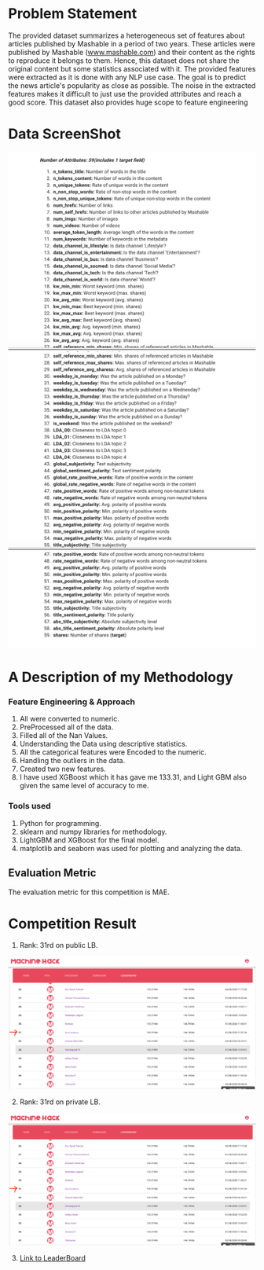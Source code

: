 # Problem Statement

The provided dataset summarizes a heterogeneous set of features about articles published by Mashable in a period of two years. These articles were published by Mashable (www.mashable.com) and their content as the rights to reproduce it belongs to them. Hence, this dataset does not share the original content but some statistics associated with it. The provided features were extracted as it is done with any NLP use case. The goal is to predict the news article's popularity as close as possible. The noise in the extracted features makes it difficult to just use the provided attributes and reach a good score. This dataset also provides huge scope to feature engineering




# Data ScreenShot

<img src="Screenshot 2020-08-10 at 11.55.41 AM.png">
<img src="Screenshot 2020-08-10 at 11.56.01 AM.png">
<img src="Screenshot 2020-08-10 at 11.56.10 AM.png">


# A Description of my Methodology


   ### Feature Engineering & Approach


1. All were converted to numeric.
2. PreProcessed all of the data.
3. Filled all of the Nan Values.
4. Understanding the Data using descriptive statistics.
5. All the categorical features were Encoded to the numeric.
6. Handling the outliers in the data.
7. Created two new features.
8. I have used XGBoost which it has gave me 133.31, and Light GBM also given the same level of accuracy to me.


### Tools used


1. Python for programming.
2. sklearn and numpy libraries for methodology.
3. LightGBM and XGBoost for the final model.
4. matplotlib and seaborn was used for plotting and analyzing the data.


## Evaluation Metric
The evaluation metric for this competition is MAE.


# Competition Result


1. Rank: 31rd on public LB.

<img src = "Screenshot 2020-08-10 at 11.51.52 AM.png">


2. Rank: 31rd on private LB.

<img src = "Screenshot 2020-08-10 at 11.51.52 AM.png">


3. [Link to LeaderBoard](https://www.machinehack.com/hackathons/news_popularity_prediction_weekend_hackathon_14)
